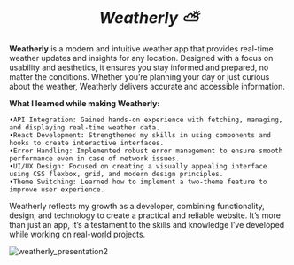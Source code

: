 # <h1 align="center"><strong><em>Weatherly ⛅</em></strong></h1>


**Weatherly** is a modern and intuitive weather app that provides real-time weather updates and insights for any location. Designed with a focus on usability and aesthetics, it ensures you stay informed and prepared, no matter the conditions. Whether you’re planning your day or just curious about the weather, Weatherly delivers accurate and accessible information.

**What I learned while making Weatherly:**

    •API Integration: Gained hands-on experience with fetching, managing, and displaying real-time weather data.
    •React Development: Strengthened my skills in using components and hooks to create interactive interfaces.
    •Error Handling: Implemented robust error management to ensure smooth performance even in case of network issues.
    •UI/UX Design: Focused on creating a visually appealing interface using CSS flexbox, grid, and modern design principles.
    •Theme Switching: Learned how to implement a two-theme feature to improve user experience.

Weatherly reflects my growth as a developer, combining functionality, design, and technology to create a practical and reliable website. It’s more than just an app, it’s a testament to the skills and knowledge I’ve developed while working on real-world projects.

![weatherly_presentation2](https://github.com/user-attachments/assets/80ad406d-93d5-4f1d-a8c5-01ee3feb1ef4)

